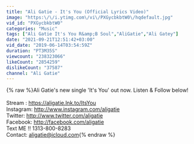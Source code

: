 ```yaml
---
title: "Ali Gatie - It's You (Official Lyrics Video)"
image: "https:\/\/i.ytimg.com\/vi\/PXGycbkbtW0\/hqdefault.jpg"
vid_id: "PXGycbkbtW0"
categories: "Music"
tags: ["Ali Gatie It's You R&amp;B Soul","AliGatie","Ali Gatey"]
date: "2021-09-21T12:51:42+03:00"
vid_date: "2019-06-14T03:54:59Z"
duration: "PT3M35S"
viewcount: "238323066"
likeCount: "2854259"
dislikeCount: "37587"
channel: "Ali Gatie"
---
```

{% raw %}Ali Gatie's new single 'It's You' out now. Listen &amp; Follow below!<br /><br />Stream : <a rel="nofollow" target="blank" href="https://aligatie.lnk.to/ItsYou">https://aligatie.lnk.to/ItsYou</a><br />Instagram: <a rel="nofollow" target="blank" href="http://www.instagram.com/aligatie">http://www.instagram.com/aligatie</a><br />Twitter: <a rel="nofollow" target="blank" href="http://www.twitter.com/aligatie">http://www.twitter.com/aligatie</a><br />Facebook: <a rel="nofollow" target="blank" href="http://facebook.com/aligatie">http://facebook.com/aligatie</a><br />Text ME !! 1313-800-8283<br />Contact: aligatie@icloud.com{% endraw %}
